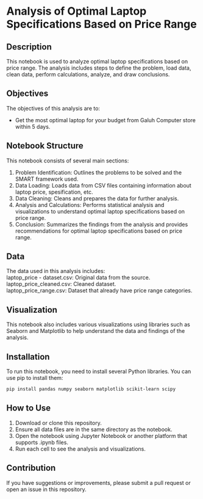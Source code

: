 # Analysis of Optimal Laptop Specifications Based on Price Range
## Description
This notebook is used to analyze optimal laptop specifications based on price range. The analysis includes steps to define the problem, load data, clean data, perform calculations, analyze, and draw conclusions.

## Objectives
The objectives of this analysis are to:<br>
- Get the most optimal laptop for your budget from Galuh Computer store within 5 days.

## Notebook Structure
This notebook consists of several main sections:<br>
1. Problem Identification: Outlines the problems to be solved and the SMART framework used.
2. Data Loading: Loads data from CSV files containing information about laptop price, spesification, etc.
3. Data Cleaning: Cleans and prepares the data for further analysis.
4. Analysis and Calculations: Performs statistical analysis and visualizations to understand optimal laptop specifications based on price range.
5. Conclusion: Summarizes the findings from the analysis and provides recommendations for optimal laptop specifications based on price range.

## Data
The data used in this analysis includes:<br>
laptop_price - dataset.csv: Original data from the source.<br>
laptop_price_cleaned.csv: Cleaned dataset.<br>
laptop_price_range.csv: Dataset that already have price range categories.

## Visualization
This notebook also includes various visualizations using libraries such as Seaborn and Matplotlib to help understand the data and findings of the analysis.

## Installation
To run this notebook, you need to install several Python libraries. You can use pip to install them:<br>
```bash
pip install pandas numpy seaborn matplotlib scikit-learn scipy
```

## How to Use
1. Download or clone this repository.
2. Ensure all data files are in the same directory as the notebook.
3. Open the notebook using Jupyter Notebook or another platform that supports .ipynb files.
4. Run each cell to see the analysis and visualizations.

## Contribution
If you have suggestions or improvements, please submit a pull request or open an issue in this repository.
